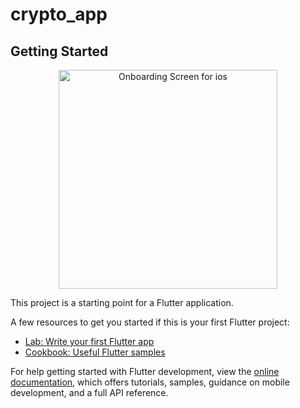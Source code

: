 # crypto_app

## Getting Started
<p align="center">
  <img src="asset\images\screenshots\Simulator Screen Shot - iPhone 13 Pro Max - 2022-09-01 at 20.35.59.png" width="350" title="Onboarding Screen for ios">
</p>

This project is a starting point for a Flutter application.

A few resources to get you started if this is your first Flutter project:

- [Lab: Write your first Flutter app](https://docs.flutter.dev/get-started/codelab)
- [Cookbook: Useful Flutter samples](https://docs.flutter.dev/cookbook)

For help getting started with Flutter development, view the
[online documentation](https://docs.flutter.dev/), which offers tutorials,
samples, guidance on mobile development, and a full API reference.
